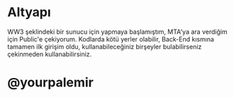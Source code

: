 # Altyapı

WW3 şeklindeki bir sunucu için yapmaya başlamıştım, MTA'ya ara verdiğim için Public'e çekiyorum.
Kodlarda kötü yerler olabilir, Back-End kısmına tamamen ilk girişim oldu, kullanabileceğiniz birşeyler bulabilirseniz çekinmeden kullanabilirsiniz.

# @yourpalemir
